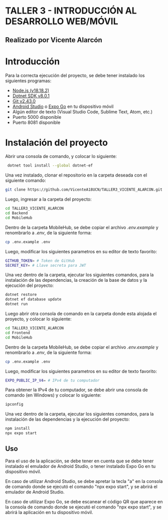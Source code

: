# TALLER 3 - INTRODUCCIÓN AL DESARROLLO WEB/MÓVIL

## Realizado por Vicente Alarcón

# Introducción

Para la correcta ejecución del proyecto, se debe tener instalado los siguientes programas:

- [Node.js (v18.18.2)](https://nodejs.org/download/release/v18.18.2/node-v18.18.2-x64.msi)
- [Dotnet SDK v8.0.1](https://dotnet.microsoft.com/es-es/download/dotnet/thank-you/sdk-8.0.100-windows-x64-installer)
- [Git v2.43.0](https://git-scm.com/downloads)
- [Android Studio](https://developer.android.com/studio) o [Expo Go](https://expo.dev/client) en tu dispositivo móvil
- Algún editor de texto (Visual Studio Code, Sublime Text, Atom, etc.)
- Puerto 5000 disponible
- Puerto 8081 disponible

# Instalación del proyecto

Abrir una consola de comando, y colocar lo siguiente:

```bash
 dotnet tool install --global dotnet-ef
```

Una vez instalado, clonar el repositorio en la carpeta deseada con el siguiente comando:

```bash
git clone https://github.com/VicenteA18UCN/TALLER3_VICENTE_ALARCON.git
```

Luego, ingresar a la carpeta del proyecto:

```bash
cd TALLER3_VICENTE_ALARCON
cd Backend
cd MobileHub
```

Dentro de la carpeta MobileHub, se debe copiar el archivo _.env.example_ y renombrarlo a _.env_, de la siguiente forma:

```bash
cp .env.example .env
```

Luego, modificar los siguientes parametros en su editor de texto favorito:

```bash
GITHUB_TOKEN= # Token de GitHub
SECRET_KEY= # Llave secreta para JWT
```

Una vez dentro de la carpeta, ejecutar los siguientes comandos, para la instalación de las dependencias, la creación de la base de datos y la ejecución del proyecto:

```bash
dotnet restore
dotnet ef database update
dotnet run
```

Luego abrir otra consola de comando en la carpeta donde esta alojada el proyecto, y colocar lo siguiente:

```bash
cd TALLER3_VICENTE_ALARCON
cd Frontend
cd MobileHub
```

Dentro de la carpeta MobileHub, se debe copiar el archivo _.env.example_ y renombrarlo a _.env_, de la siguiente forma:

```bash
cp .env.example .env
```

Luego, modificar los siguientes parametros en su editor de texto favorito:

```bash
EXPO_PUBLIC_IP_V4= # IPv4 de tu computador
```

Para obtener la IPv4 de tu computador, se debe abrir una consola de comando (en Windows) y colocar lo siguiente:

```bash
ipconfig
```

Una vez dentro de la carpeta, ejecutar los siguientes comandos, para la instalación de las dependencias y la ejecución del proyecto:

```bash
npm install
npx expo start
```

## Uso

Para el uso de la aplicación, se debe tener en cuenta que se debe tener instalado el emulador de Android Studio, o tener instalado Expo Go en tu dispositivo móvil.

En caso de utilizar Android Studio, se debe apretar la tecla "a" en la consola de comando donde se ejecutó el comando "npx expo start", y se abrirá el emulador de Android Studio.

En caso de utilizar Expo Go, se debe escanear el código QR que aparece en la consola de comando donde se ejecutó el comando "npx expo start", y se abrirá la aplicación en tu dispositivo móvil.
